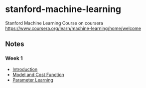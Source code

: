 # stanford-machine-learning
Stanford Machine Learning Course on coursera https://www.coursera.org/learn/machine-learning/home/welcome

## Notes

### Week 1
- [Introduction](Week-1/Week1-Introduction.md)
- [Model and Cost Function](Week-1/Week1-ModelAndCostFunction.md)
- [Parameter Learning](Week-1/Week1-ParameterLearning.md)